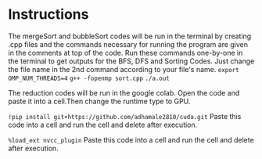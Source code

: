 
# Instructions

The mergeSort and bubbleSort codes will be run in the terminal by creating .cpp files and the commands necessary for running the program are given in the comments at top of the code.
Run these commands one-by-one in the terminal to get outputs for the BFS, DFS and Sorting Codes.
Just change the file name in the 2nd command according to your file's name.
```export OMP_NUM_THREADS=4```
```g++ -fopenmp sort.cpp```
```./a.out```

The reduction codes will be run in the google colab.
Open the code and paste it into a cell.Then change the runtime type to GPU.


```!pip install git+https://github.com/adhamale2810/cuda.git``` 
Paste this code into a cell and run the cell and delete after execution.

```%load_ext nvcc_plugin```
Paste this code into a cell and run the cell and delete after execution.
